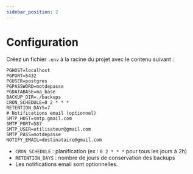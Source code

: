 ```yaml
---
sidebar_position: 2
---
```


# Configuration

Créez un fichier `.env` à la racine du projet avec le contenu suivant :

```env
PGHOST=localhost
PGPORT=5432
PGUSER=postgres
PGPASSWORD=motdepasse
PGDATABASE=ma_base
BACKUP_DIR=./backups
CRON_SCHEDULE=0 2 * * *
RETENTION_DAYS=7
# Notifications email (optionnel)
SMTP_HOST=smtp.gmail.com
SMTP_PORT=587
SMTP_USER=utilisateur@gmail.com
SMTP_PASS=motdepasse
NOTIFY_EMAIL=destinataire@gmail.com
```

- `CRON_SCHEDULE` : planification (ex : `0 2 * * *` pour tous les jours à 2h)
- `RETENTION_DAYS` : nombre de jours de conservation des backups
- Les notifications email sont optionnelles.
